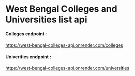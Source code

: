 # West Bengal Colleges and Universities list api

#### Colleges endpoint : 
https://west-bengal-colleges-api.onrender.com/colleges

#### Univerities endpoint : 
https://west-bengal-colleges-api.onrender.com/universities

